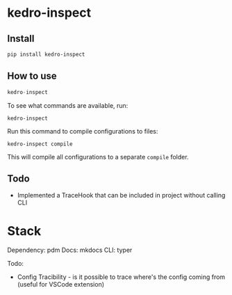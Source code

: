 # kedro-inspect

## Install

``` sh
pip install kedro-inspect
```


## How to use

``` python
kedro-inspect
```

To see what commands are available, run:
```
kedro-inspect
```

Run this command to compile configurations to files:
```
kedro-inspect compile
```
This will compile all configurations to a separate `compile` folder.


## Todo
- Implemented a TraceHook that can be included in project without calling CLI

# Stack
Dependency: pdm
Docs: mkdocs
CLI: typer

Todo:
- Config Tracibility - is it possible to trace where's the config coming from (useful for VSCode extension)
